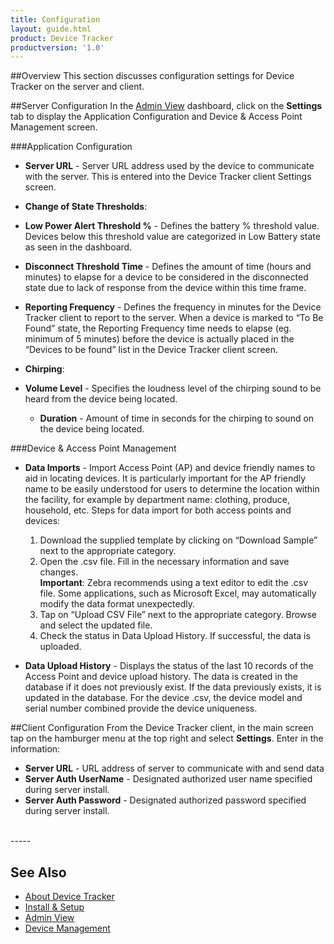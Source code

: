 ```yaml
---
title: Configuration
layout: guide.html
product: Device Tracker
productversion: '1.0'
---
```


##Overview
This section discusses configuration settings for Device Tracker on the server and client.

##Server Configuration
In the [Admin View](../admin) dashboard, click on the **Settings** tab to display the Application Configuration and Device & Access Point Management screen. 

###Application Configuration
* **Server URL** - Server URL address used by the device to communicate with the server. This is entered into the Device Tracker client Settings screen.

* **Change of State Thresholds**:
 * **Low Power Alert Threshold %** - Defines the battery % threshold value. Devices below this threshold value are categorized in Low Battery state as seen in the dashboard.
 * **Disconnect Threshold Time** - Defines the amount of time (hours and minutes) to elapse for a device to be considered in the disconnected state due to lack of response from the device within this time frame.

* **Reporting Frequency** - Defines the frequency in minutes for the Device Tracker client to report to the server. When a device is marked to “To Be Found” state, the Reporting Frequency time needs to elapse (eg. minimum of 5 minutes) before the device is actually placed in the “Devices to be found” list in the Device Tracker client screen.

* **Chirping**:
 * **Volume Level** - Specifies the loudness level of the chirping sound to be heard from the device being located.
    * **Duration** - Amount of time in seconds for the chirping to sound on the device being located.


###Device & Access Point Management
* **Data Imports** - Import Access Point (AP) and device friendly names to aid in locating devices. It is particularly important for the AP friendly name to be easily understood for users to determine the location within the facility, for example by department name: clothing, produce, household, etc. Steps for data import for both access points and devices:
    1.	Download the supplied template by clicking on “Download Sample” next to the appropriate category.
    2.	Open the .csv file. Fill in the necessary information and save changes.  
    **Important**: Zebra recommends using a text editor to edit the .csv file. Some applications, such as Microsoft Excel, may automatically modify the data format unexpectedly.
    3.	Tap on “Upload CSV File” next to the appropriate category. Browse and select the updated file. 
    4.	Check the status in Data Upload History. If successful, the data is uploaded. 

* **Data Upload History** - Displays the status of the last 10 records of the Access Point and device upload history. The data is created in the database if it does not previously exist. If the data previously exists, it is updated in the database. For the device .csv, the device model and serial number combined provide the device uniqueness.

##Client Configuration
From the Device Tracker client, in the main screen tap on the hamburger menu at the top right and select **Settings**.  Enter in the information:

* **Server URL** - URL address of server to communicate with and send data
* **Server Auth UserName** - Designated authorized user name specified during server install.   
* **Server Auth Password** - Designated authorized password specified during server install.


<br>
-----

## See Also

* [About Device Tracker](../about)
* [Install & Setup](../setup)
* [Admin View](../admin)
* [Device Management](../mgmt)